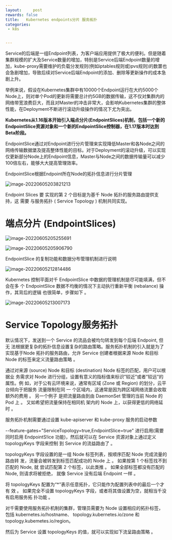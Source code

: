 ```yaml
---
layout:     post
rewards: false
title:   Kubernetes endpoints分片 服务拓扑
categories:
 - k8s


---
```




Service的后端是一组Endpoint列表，为客户端应用提供了极大的便利。但是随着集群规模的扩大及Service数量的增加，特别是Service后端Endpoint数量的增加，kube-proxy需要维护的负载分发规则(例如iptables规则或)pvs规则)的数噩也会急剧增加，导致后续对Service后端Endpoint的添加、删除等更新操作的成本急剧上升。

举例来说，假设在Kubernetes集群中有10000个Endpoint运行在大约5000个Node上，则对单个Pod的更新将需要总计约5GB的数据传输，这不仅对集群内的网络带宽浪费巨大，而且对Master的冲击非常大，会影响Kubernetes集群的整体性能，在Deployment不断进行滚动升级操作的情况下尤为突出。

**Kubernetes从1.16版本开始引入端点分片(EndpointSlices)机制，包括一个新的EndpointSlice资源对象和一个新的EndpointSlice控制器，在1.17版本时达到Beta阶段。**

EndpointSlice通过对Endpoint进行分片管理来实现降低Master和各Node之间的网络传输数据堡及提高整体性能的目标。对于Deployment的滚动升级，可以实现仅更新部分Node上的Endpoint信息，Master与Node之间的数据传输量可以减少100倍左右，能够大大提高管理效率。

EndpointSlice根据Endpoint所在Node的拓扑信息进行分片管理

![image-20220605203821213](https://cdn.jsdelivr.net/gh/631068264/img/e6c9d24egy1h2xne8q4eqj21ls0rqq8a.jpg)

Endpoint Slices 要 实现的第 2 个目标是为基千 Node 拓扑的服务路由提供支持，这 需要 与服务拓扑 ( Service Topology ) 机制共同实现。





# 端点分片 (EndpointSlices)

![image-20220605205255691](https://cdn.jsdelivr.net/gh/631068264/img/e6c9d24egy1h2xntd1p7qj21ng0b240m.jpg)

![image-20220605205906790](https://cdn.jsdelivr.net/gh/631068264/img/e6c9d24egy1h2xnzsy0l5j21i00u00xc.jpg)

EndpointSlice 的复制功能和数据分布管理机制进行说明

![image-20220605212814486](https://cdn.jsdelivr.net/gh/631068264/img/e6c9d24egy1h2xou4epe0j21qy0qa105.jpg)

Kubernetes 控制平面对千 EndpointSlice 中数据的管理机制是尽可能填满，但不 会在多 个 EndpointSlice 数据不均衡的情况下主动执行重新平衡 (rebalance) 操作，其背后的逻辑 也很简单，步骤如下 。

![image-20220605213007173](https://cdn.jsdelivr.net/gh/631068264/img/e6c9d24egy1h2xow28gojj21b50u0tfy.jpg)

# Service Topology服务拓扑

默认情况下，发送到一个 Service 的流品会被均匀转发到每个后端 Endpoint, 但无 法根据更复杂的拓扑信息设置复杂的路由策略。服务拓扑机制的引入就是为了实现基于Node 拓扑的服务路由，允许 Service 创建者根据来源 Node 和目标 Node 的标签来定义流量路由策略 。

通过对来源 (source) Node 和目标 (destination) Node 标签的匹配，用户可以根据业 务需求对 Node 进行分组，设置有意义的指标值来标识”较近”或者”较远”的属性。例 如，对于公有云环境来说，通常有区域 (Zone 或 Region) 的划分，云平台倾向于把服务 流量限制在同 一 个区域内，这通常是因为跨区域网络流噩会收取额外的费用 。 另一个例子 是把流量路由到由 DaemonSet 管理的当前 Node 的 Pod 上 。 又如希望把流量保持在相同机 架内的 Node 上，以获得更低的网络延时 。



服务拓扑机制需要通过设置 kube-apiserver 和 kube-proxy 服务的启动参数

--feature-gates="ServiceTopology=true,EndpointSlice=true" 进行启用(需要同时启用 EndpointS!ice 功能)，然后就可以在 Service 资源对象上通过定义 topologyKeys 字段来控制 到 Service 的流益路由了 。

topologyKeys 字段设置的是一组 Node 标签列表，按顺序匹配 Node 完成流量的路由转 发，流量会被转发到标签匹配成功的 Node 上 。 如果按第 1 个标签找不到匹配的 Node, 就 尝试匹配第 2 个标签，以此类推 。 如果全部标签都没有匹配的 Node, 则请求将被拒绝， 就像 Service 没有后端 Endpoint 一样 。

将 topologyKeys 配置为“*”表示任意拓扑，它只能作为配置列表中的最后一个才有 效 。 如果完全不设置 topologyKeys 字段，或者将其值设置为空，就相当千没有启用服务拓 扑功能 。

对千需要使用服务拓扑机制的集群，管理员需要为 Node 设置相应的拓扑标签，包括 kubernetes.io/hostname、 topology.kubernetes.io/zone 和 topology.kubemetes.io/region。

然后为 Service 设置 topologyKeys 的值，就可以实现如下流呈路由策略 。